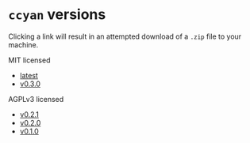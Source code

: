 # `ccyan` versions

Clicking a link will result in an attempted download of a `.zip` file to your machine.

MIT licensed
+ [latest](./ccyan-vlatest.zip)
+ [v0.3.0](./ccyan-v0.3.0.zip)

AGPLv3 licensed
+ [v0.2.1](./ccyan-v0.2.1.zip)
+ [v0.2.0](./ccyan-v0.2.0.zip)
+ [v0.1.0](./ccyan-v0.1.0.zip)
